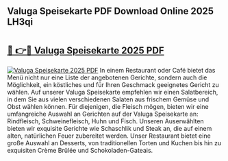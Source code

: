 ## Valuga Speisekarte PDF Download Online 2025 LH3qi

# <h2><a href="http://gc8oo11.nevu.top/?p=Valuga+Speisekarte">🔗 👉🔴 Valuga Speisekarte 2025 PDF</a></h2>

[![Valuga Speisekarte 2025 PDF](https://i.imgur.com/dBaPXMq.png)](http://gc8oo11.nevu.top/?p=Valuga+Speisekarte)
In einem Restaurant oder Café bietet das Menü nicht nur eine Liste der angebotenen Gerichte, sondern auch die Möglichkeit, ein köstliches und für Ihren Geschmack geeignetes Gericht zu wählen. Auf unserer Valuga Speisekarte empfehlen wir einen Salatbereich, in dem Sie aus vielen verschiedenen Salaten aus frischem Gemüse und Obst wählen können. Für diejenigen, die Fleisch mögen, bieten wir eine umfangreiche Auswahl an Gerichten auf der Valuga Speisekarte an: Rindfleisch, Schweinefleisch, Huhn und Fisch. Unseren Auserwählten bieten wir exquisite Gerichte wie Schaschlik und Steak an, die auf einem alten, natürlichen Feuer zubereitet werden. Unser Restaurant bietet eine große Auswahl an Desserts, von traditionellen Torten und Kuchen bis hin zu exquisiten Crème Brûlée und Schokoladen-Gateais.
